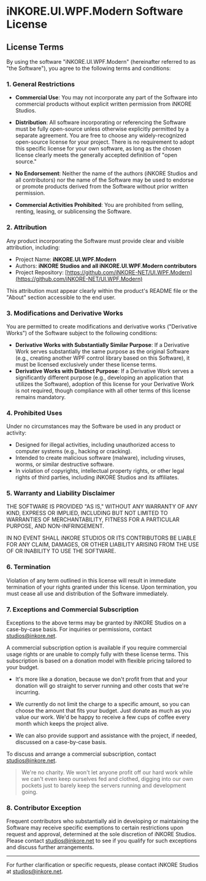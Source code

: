 # iNKORE.UI.WPF.Modern Software License

## License Terms

By using the software "iNKORE.UI.WPF.Modern" (hereinafter referred to as "the Software"), you agree to the following terms and conditions:

### 1. General Restrictions

- **Commercial Use**: You may not incorporate any part of the Software into commercial products without explicit written permission from iNKORE Studios.

- **Distribution**: All software incorporating or referencing the Software must be fully open-source unless otherwise explicitly permitted by a separate agreement. You are free to choose any widely-recognized open-source license for your project. There is no requirement to adopt this specific license for your own software, as long as the chosen license clearly meets the generally accepted definition of "open source."

- **No Endorsement**: Neither the name of the authors (iNKORE Studios and all contributors) nor the name of the Software may be used to endorse or promote products derived from the Software without prior written permission.

- **Commercial Activities Prohibited**: You are prohibited from selling, renting, leasing, or sublicensing the Software.

### 2. Attribution

Any product incorporating the Software must provide clear and visible attribution, including:

- Project Name: **iNKORE.UI.WPF.Modern**
- Authors: **iNKORE Studios and all iNKORE.UI.WPF.Modern contributors**
- Project Repository: [https://github.com/iNKORE-NET/UI.WPF.Modern](https://github.com/iNKORE-NET/UI.WPF.Modern)

This attribution must appear clearly within the product's README file or the "About" section accessible to the end user.

### 3. Modifications and Derivative Works

You are permitted to create modifications and derivative works ("Derivative Works") of the Software subject to the following conditions:

- **Derivative Works with Substantially Similar Purpose**: If a Derivative Work serves substantially the same purpose as the original Software (e.g., creating another WPF control library based on this Software), it must be licensed exclusively under these license terms.
- **Derivative Works with Distinct Purpose**: If a Derivative Work serves a significantly different purpose (e.g., developing an application that utilizes the Software), adoption of this license for your Derivative Work is not required, though compliance with all other terms of this license remains mandatory.

### 4. Prohibited Uses

Under no circumstances may the Software be used in any product or activity:

- Designed for illegal activities, including unauthorized access to computer systems (e.g., hacking or cracking).
- Intended to create malicious software (malware), including viruses, worms, or similar destructive software.
- In violation of copyrights, intellectual property rights, or other legal rights of third parties, including iNKORE Studios and its affiliates.

### 5. Warranty and Liability Disclaimer

THE SOFTWARE IS PROVIDED "AS IS," WITHOUT ANY WARRANTY OF ANY KIND, EXPRESS OR IMPLIED, INCLUDING BUT NOT LIMITED TO WARRANTIES OF MERCHANTABILITY, FITNESS FOR A PARTICULAR PURPOSE, AND NON-INFRINGEMENT.

IN NO EVENT SHALL iNKORE STUDIOS OR ITS CONTRIBUTORS BE LIABLE FOR ANY CLAIM, DAMAGES, OR OTHER LIABILITY ARISING FROM THE USE OF OR INABILITY TO USE THE SOFTWARE.

### 6. Termination

Violation of any term outlined in this license will result in immediate termination of your rights granted under this license. Upon termination, you must cease all use and distribution of the Software immediately.

### 7. Exceptions and Commercial Subscription

Exceptions to the above terms may be granted by iNKORE Studios on a case-by-case basis. For inquiries or permissions, contact [studios@inkore.net](mailto:studios@inkore.net).

A commercial subscription option is available if you require commercial usage rights or are unable to comply fully with these license terms. This subscription is based on a donation model with flexible pricing tailored to your budget.

- It's more like a donation, because we don't profit from that and your donation will go straight to server running and other costs that we're incurring.

- We currently do not limit the charge to a specific amount, so you can choose the amount that fits your budget. Just donate as much as you value our work. We'd be happy to receive a few cups of coffee every month which keeps the project alive.

- We can also provide support and assistance with the project, if needed, discussed on a case-by-case basis.

To discuss and arrange a commercial subscription, contact [studios@inkore.net](mailto:studios@inkore.net).

> We're no charity. We won't let anyone profit off our hard work while we can't even keep ourselves fed and clothed, digging into our own pockets just to barely keep the servers running and development going.

### 8. Contributor Exception

Frequent contributors who substantially aid in developing or maintaining the Software may receive specific exemptions to certain restrictions upon request and approval, determined at the sole discretion of iNKORE Studios. Please contact [studios@inkore.net](mailto:studios@inkore.net) to see if you qualify for such exceptions and discuss further arrangements.

---

For further clarification or specific requests, please contact iNKORE Studios at [studios@inkore.net](mailto:studios@inkore.net).
